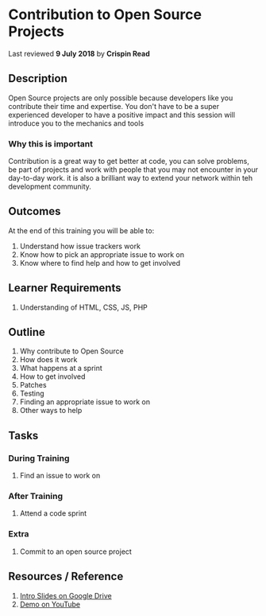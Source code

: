 # Contribution to Open Source Projects
Last reviewed **9 July 2018** by **Crispin Read**

## Description
Open Source projects are only possible because developers like you contribute their time and expertise. You don't have to be a super experienced developer to have a positive impact and this session will introduce you to the mechanics and tools

### Why this is important
Contribution is a great way to get better at code, you can solve problems, be part of projects and work with people that you may not encounter in your day-to-day work. it is also a brilliant way to extend your network within teh development community.

## Outcomes

At the end of this training you will be able to:
1. Understand how issue trackers work
1. Know how to pick an appropriate issue to work on
1. Know where to find help and how to get involved

## Learner Requirements

1. Understanding of HTML, CSS, JS, PHP


## Outline

1. Why contribute to Open Source
1. How does it work
1. What happens at a sprint
1. How to get involved
1. Patches
1. Testing
1. Finding an appropriate issue to work on
1. Other ways to help

## Tasks

### During Training
1. Find an issue to work on

### After Training
1. Attend a code sprint

### Extra
1. Commit to an open source project

## Resources / Reference

1. [Intro Slides on Google Drive](#)
1. [Demo on YouTube](#)
